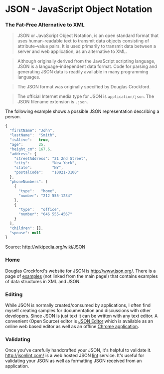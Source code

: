 # JSON - JavaScript Object Notation
### The Fat-Free Alternative to XML

> JSON or JavaScript Object Notation, is an open standard format that uses human-readable text to transmit data objects consisting of attribute–value pairs. It is used primarily to transmit data between a server and web application, as an alternative to XML.

> Although originally derived from the JavaScript scripting language, JSON is a language-independent data format. Code for parsing and generating JSON data is readily available in many programming languages.

> The JSON format was originally specified by Douglas Crockford.

> The official Internet media type for JSON is `application/json`. The JSON filename extension is `.json`.

The following example shows a possible JSON representation describing a person.

```javascript
{
  "firstName": "John",
  "lastName":  "Smith",
  "isAlive":   true,
  "age":       25,
  "height_cm": 167.6,
  "address": {
    "streetAddress": "21 2nd Street",
    "city":          "New York",
    "state":         "NY",
    "postalCode":    "10021-3100"
  },
  "phoneNumbers": [
    {
      "type":   "home",
      "number": "212 555-1234"
    },
    {
      "type":   "office",
      "number": "646 555-4567"
    }
  ],
  "children": [],
  "spouse": null
}
```

Source: http://wikipedia.org/wiki/JSON
### Home
Douglas Crockford's website for JSON is http://www.json.org/. There is a page of [examples](http://www.json.org/example.html) (not linked from the main page!) that contains examples of data structures in XML and JSON.

### Editing
While JSON is normally created/consumed by applications, I often find myself creating samples for documentation and discussions with other developers. Since JSON is just text it can be written with any text editor. A convenient (Open Source) editor is [JSON Editor](http://jsoneditoronline.org/) which is available as an online web based editor as well as an offline [Chrome application](https://chrome.google.com/webstore/detail/json-editor/lhkmoheomjbkfloacpgllgjcamhihfaj).

### Validating
Once you've carefully handcrafted your JSON, it's helpful to validate it. http://jsonlint.com/ is a web hosted JSON [lint](http://en.wikipedia.org/wiki/Lint_(software)) service. It's useful for validating your JSON as well as formatting JSON received from an application.

